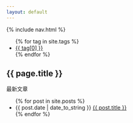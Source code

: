 ```yaml
---
layout: default
---
```


{% include nav.html %}
<ul class="tags">
    {% for tag in site.tags %}
    <li class="item">
        <a class="js-nav-btn" href="javascript:;" title="{{ tag[0] }}" rel="{{ tag[1].size }}">{{ tag[0] }}</a>
    </li>
    {% endfor %}
</ul>

<h2>{{ page.title }}</h2>
<p>最新文章</p>
<ul>
    {% for post in site.posts %}
    <li>
        {{ post.date | date_to_string }} 
        <a href="{{ site.baseurl }}{{ post.url }}">{{ post.title }}</a>
    </li>
    {% endfor %}
</ul>
